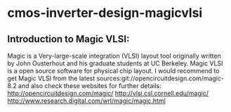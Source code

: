 # cmos-inverter-design-magicvlsi
## Introduction to Magic VLSI:
Magic is a Very-large-scale integration (VLSI) layout tool originally written by John Ousterhout and his graduate students at UC Berkeley.
Magic VLSI is a open source software for physical chip layout.
I would recommend to get Magic VLSI from the latest sources:git://opencircuitdesign.com/magic-8.2
and also check these websites for further details:
 http://opencircuitdesign.com/magic/
 http://vlsi.csl.cornell.edu/magic/
 http://www.research.digital.com/wrl/magic/magic.html
